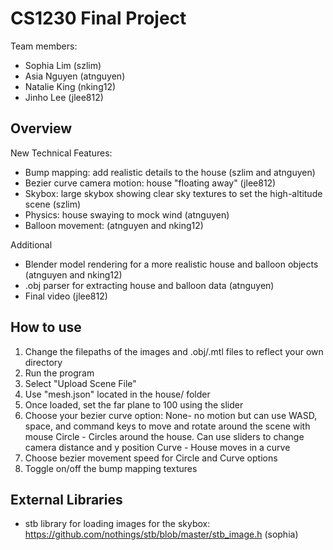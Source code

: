 # CS1230 Final Project
Team members:
- Sophia Lim (szlim)
- Asia Nguyen (atnguyen)
- Natalie King (nking12)
- Jinho Lee (jlee812)

## Overview

New Technical Features:
- Bump mapping: add realistic details to the house (szlim and atnguyen)
- Bezier curve camera motion: house "floating away" (jlee812)
- Skybox: large skybox showing clear sky textures  to set the high-altitude scene (szlim)
- Physics: house swaying to mock wind (atnguyen)
- Balloon movement: (atnguyen and nking12)

Additional
- Blender model rendering for a more realistic house and balloon objects (atnguyen and nking12)
- .obj parser for extracting house and balloon data (atnguyen)
- Final video (jlee812)

## How to use
1. Change the filepaths of the images and .obj/.mtl files to reflect your own directory
2. Run the program
3. Select "Upload Scene File"
4. Use "mesh.json" located in the house/ folder
5. Once loaded, set the far plane to 100 using the slider
6. Choose your bezier curve option:
None- no motion but can use WASD, space, and command keys to move and rotate around the scene with mouse
Circle - Circles around the house. Can use sliders to change camera distance and y position
Curve - House moves in a curve
7. Choose bezier movement speed for Circle and Curve options
8. Toggle on/off the bump mapping textures

## External Libraries
- stb library for loading images for the skybox: https://github.com/nothings/stb/blob/master/stb_image.h (sophia)
